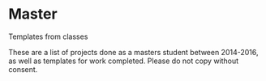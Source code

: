 # Master
Templates from classes


These are a list of projects done as a masters student between 2014-2016, as well as templates for work completed. Please do not copy without consent.
